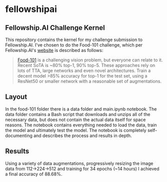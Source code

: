 # fellowshipai
## Fellowship.AI Challenge Kernel
This repository contains the kernel for my challenge submission to Fellowship.AI. I've chosen to do the Food-101 challenge, which per Fellowship.AI's [website](https://fellowship.ai/) is described as follows:
> [Food-101](https://www.vision.ee.ethz.ch/datasets_extra/food-101/) is a challenging vision problem, but everyone can relate to it.  Recent SoTA is ~80% top-1, 90% top-5.  These approaches rely on lots of TTA, large networks and  even novel architectures.
>Train a decent model >85% accuracy for top-1 for the test set, using a ResNet50 or smaller network with a reasonable set of augmentations.

## Layout
In the food-101 folder there is a data folder and main.ipynb notebook. The data folder contains a Bash script that downloads and unzips all of the necessary data, but does not contain the actual data itself for space reasons. The notebook contains everything needed to load the data, train the model and ultimately test the model. The notebook is completely self-documenting and describes the process and results in depth.

## Results
Using a variety of data augmentations, progressively resizing the image data from 112->224->512 and training for 34 epochs (~14 hours) I achieved a final accuracy of 88.68%.
